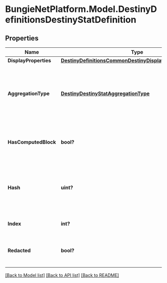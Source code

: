 # BungieNetPlatform.Model.DestinyDefinitionsDestinyStatDefinition
## Properties

Name | Type | Description | Notes
------------ | ------------- | ------------- | -------------
**DisplayProperties** | [**DestinyDefinitionsCommonDestinyDisplayPropertiesDefinition**](DestinyDefinitionsCommonDestinyDisplayPropertiesDefinition.md) |  | [optional] 
**AggregationType** | [**DestinyDestinyStatAggregationType**](DestinyDestinyStatAggregationType.md) | Stats can exist on a character or an item, and they may potentially be aggregated in different ways. The DestinyStatAggregationType enum value indicates the way that this stat is being aggregated. | [optional] 
**HasComputedBlock** | **bool?** | True if the stat is computed rather than being delivered as a raw value on items.  For instance, the Light stat in Destiny 1 was a computed stat. | [optional] 
**Hash** | **uint?** | The unique identifier for this entity. Guaranteed to be unique for the type of entity, but not globally.  When entities refer to each other in Destiny content, it is this hash that they are referring to. | [optional] 
**Index** | **int?** | The index of the entity as it was found in the investment tables. | [optional] 
**Redacted** | **bool?** | If this is true, then there is an entity with this identifier/type combination, but BNet is not yet allowed to show it. Sorry! | [optional] 

[[Back to Model list]](../README.md#documentation-for-models) [[Back to API list]](../README.md#documentation-for-api-endpoints) [[Back to README]](../README.md)

